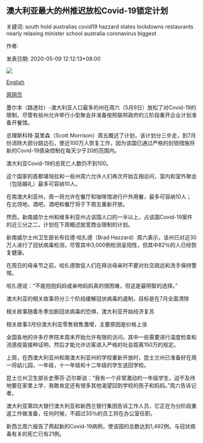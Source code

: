 ## 澳大利亚最大的州推迟放松Covid-19锁定计划

关键词: south hold australias covid19 hazzard states lockdowns restaurants nearly relaxing minister school australia coronavirus biggest

作者: 

发表日期: 2020-05-09 12:12:13+08:00

![](https://www.straitstimes.com/sites/default/files/styles/x_large/public/articles/2020/05/09/nz_bondi_090558.jpg?itok=am1klkWf)

[English](Australia%27s%20biggest%20states%20hold%20off%20relaxing%20Covid-19%20lockdowns.md)

[原网页](https://www.straitstimes.com/asia/australianz/australias-biggest-states-hold-off-relaxing-covid-19-lockdowns)

墨尔本（路透社）-澳大利亚人口最多的州在周六（5月9日）放松了对Covid-19的限制，尽管有些州允许举行小型聚会并准备按照联邦政府的三阶段重开企业计划准备开餐馆。

总理斯科特·莫里森（Scott Morrison）周五概述了计划，该计划分三步走，到7月份消除大部分路边石，使近100万人恢复工作，因为该国已通过严格的封锁措施将新的Covid-19感染控制在每天少于20的范围内。

澳大利亚Covid-19的总死亡人数仍不到100。

这个国家的首都堪培拉和一些州周六允许人们再次开始互相访问，室内和室外聚会（包括婚礼）最多可容纳10人。

在南澳大利亚州，周一将允许在餐厅和咖啡馆进行户外用餐，最多可容纳10人；在北领地，酒吧，酒吧和餐厅将于下周五重新开放。

然而，新南威尔士州和维多利亚州占该国人口的一半以上，占该国Covid-19案件的近三分之二，计划在下周概述放宽商业限制的计划。

新南威尔士州卫生部长布拉德·哈扎德（Brad Hazzard）周六表示，该州已对近30万人进行了冠状病毒检测，尽管其中3,000例检测呈阳性，但其中82％的人已经恢复健康。

在周日的母亲节之前，哈扎德敦促人们在拜访母亲时不要对社交疏远和洗手保持警惕。

哈扎德说：“不能抱抱妈妈或亲吻妈妈真的很困难，但这是最明智的选择。”

澳大利亚的相关故事将分三个阶段缓解冠状病毒的遏制，目标是在7月全面清除

相关故事随着冬季加剧冠状病毒的恐惧，澳大利亚开始经济复苏

相关故事3月份澳大利亚零售销售激增，主要原因是价格上涨

全国各地的许多疗养院本周末开始允许有限的访问，其中一些需要进行温度检查和流感疫苗接种证明，然后才能允许访客进入严格的社会距离150万的规定。

上周，在西澳大利亚州和南澳大利亚州的学校重新开放时，昆士兰州已准备好在周一将幼儿园，一年级，十一年级和十二年级的学生送回学校。

昆士兰州卫生部长史蒂芬·迈尔斯说：“我有一个非常激动的一年级学生，迫不及待地要在家里上学，我敢肯定还有很多其他渴望回到学校的孩子和妈妈。”周六告诉记者。

澳大利亚第四大银行澳大利亚和新西兰银行集团告诉工作人员，它正在为分阶段重返工作做准备，任何时候，不超过35％的员工将在办公室任职。

新西兰周六报告了两起新的Covid-19病例，使该国的总数达到1,492例。与冠状病毒有关的死亡已有21例。
